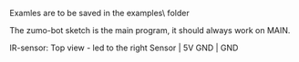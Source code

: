 Examles are to be saved in the examples\ folder

The zumo-bot sketch is the main program, it should always work on MAIN.

IR-sensor:
Top view - led to the right
Sensor | 5V
GND | GND
